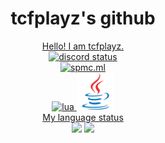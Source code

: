 <div align="center"><h1><b>tcfplayz's github</b></h1></div>
    
<div align="center"><a href="https://www.youtube.com/channel/UCuKTeBqVY9z_TAShMGD87tw">Hello! I am tcfplayz.</a></div>
    
<div align="center"><a href="http://mc.spmc.ml"><img src="https://cdn.discordapp.com/emojis/870181354363568128.png?size=64" alt="discord status"/></div>

<div align="center"><a href="https://discord.spmc.ml/"><img src="https://discord.c99.nl/widget/theme-3/340022376924446720.png" alt="spmc.ml"/></div>

<div align="center">  
  <a href="https://lua.com/">   
    <img src="https://cdn.jsdelivr.net/gh/devicons/devicon/icons/lua/lua-original-wordmark.svg" alt="lua" width="60" height="60"/> 
  </a>
    <a href="https://java.com" target="_blank"> 
    <img src="https://raw.githubusercontent.com/devicons/devicon/master/icons/java/java-original.svg" alt="java" width="60" height="60"/> 
  </a>
</div>  
    
<div align="center">
    <a href="https://github.com/ckclol/ckclol/blob/main/language.md">My language status</a> 
</div>
    
<div align="center">   
<a href="https://discord.spmc.ml" target="_blank"><img src="https://img.shields.io/discord/964789575669137470"></a>
<a herf="https://www.npmjs.com/package/@bdsx/economy" target="_blank"><img src="https://img.shields.io/npm/dt/@bdsx/economy?label=npm&style=plastic"></a>
</div>
